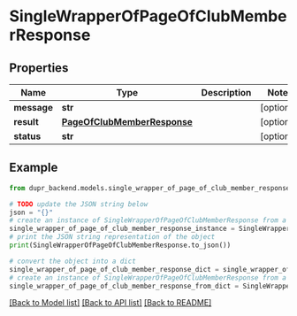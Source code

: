 # SingleWrapperOfPageOfClubMemberResponse


## Properties

Name | Type | Description | Notes
------------ | ------------- | ------------- | -------------
**message** | **str** |  | [optional] 
**result** | [**PageOfClubMemberResponse**](PageOfClubMemberResponse.md) |  | [optional] 
**status** | **str** |  | [optional] 

## Example

```python
from dupr_backend.models.single_wrapper_of_page_of_club_member_response import SingleWrapperOfPageOfClubMemberResponse

# TODO update the JSON string below
json = "{}"
# create an instance of SingleWrapperOfPageOfClubMemberResponse from a JSON string
single_wrapper_of_page_of_club_member_response_instance = SingleWrapperOfPageOfClubMemberResponse.from_json(json)
# print the JSON string representation of the object
print(SingleWrapperOfPageOfClubMemberResponse.to_json())

# convert the object into a dict
single_wrapper_of_page_of_club_member_response_dict = single_wrapper_of_page_of_club_member_response_instance.to_dict()
# create an instance of SingleWrapperOfPageOfClubMemberResponse from a dict
single_wrapper_of_page_of_club_member_response_from_dict = SingleWrapperOfPageOfClubMemberResponse.from_dict(single_wrapper_of_page_of_club_member_response_dict)
```
[[Back to Model list]](../README.md#documentation-for-models) [[Back to API list]](../README.md#documentation-for-api-endpoints) [[Back to README]](../README.md)


